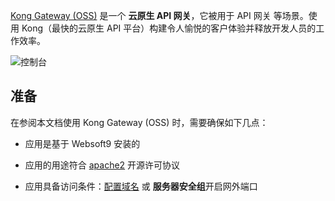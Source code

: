 [Kong Gateway (OSS)](https://konghq.com/) 是一个 **云原生 API 网关**，它被用于 API 网关  等场景。使用 Kong（最快的云原生 API 平台）构建令人愉悦的客户体验并释放开发人员的工作效率。


![控制台](https://libs.websoft9.com/Websoft9/DocsPicture/zh/kong/kong-gui-websoft9.webp)


## 准备

在参阅本文档使用 Kong Gateway (OSS) 时，需要确保如下几点：

- 应用是基于 Websoft9 安装的

- 应用的用途符合 [apache2](https://opensource.org/licenses/Apache-2.0) 开源许可协议

- 应用具备访问条件：[配置域名](./guide/appsetdomain) 或 **服务器安全组**开启网外端口
